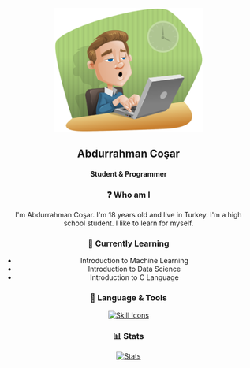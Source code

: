 


<div align="center" style="position: relative;">
<img src="image.png" width="300" style="float: top;">

## Abdurrahman Coşar
#### Student & Programmer

### ❓ Who am I

I'm Abdurrahman Coşar. I'm 18 years old and live in Turkey. I'm a high school student. I like to learn for myself.

### 📖 Currently Learning

- Introduction to Machine Learning
- Introduction to Data Science
- Introduction to C Language

### 🔧 Language & Tools

[![Skill Icons](https://skillicons.dev/icons?i=python,c,linux,postgres,mongodb,git,docker,vim)](https://skillicons.dev)

### 📊 Stats

[![Stats](https://leetcard.jacoblin.cool/AbdurrahmanCosar?theme=unicorn&extension=activity)](https://leetcard.jacoblin.cool)

</div>
